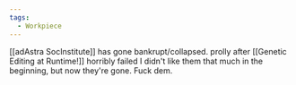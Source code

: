 ```yaml
---
tags:
  - Workpiece
---
```

[[adAstra SocInstitute]] has gone bankrupt/collapsed. 
prolly after [[Genetic Editing at Runtime!]] horribly failed 
I didn't like them that much in the beginning, but now they're gone. Fuck dem. 